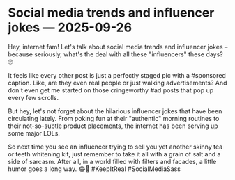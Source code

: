 # Social media trends and influencer jokes — 2025-09-26

Hey, internet fam! Let's talk about social media trends and influencer jokes – because seriously, what's the deal with all these "influencers" these days? 🙄

It feels like every other post is just a perfectly staged pic with a #sponsored caption. Like, are they even real people or just walking advertisements? And don't even get me started on those cringeworthy #ad posts that pop up every few scrolls.

But hey, let's not forget about the hilarious influencer jokes that have been circulating lately. From poking fun at their "authentic" morning routines to their not-so-subtle product placements, the internet has been serving up some major LOLs.

So next time you see an influencer trying to sell you yet another skinny tea or teeth whitening kit, just remember to take it all with a grain of salt and a side of sarcasm. After all, in a world filled with filters and facades, a little humor goes a long way. 😂📱 #KeepItReal #SocialMediaSass